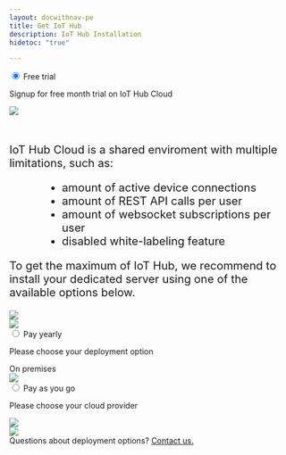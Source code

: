 ```yaml
---
layout: docwithnav-pe
title: Get IoT Hub
description: IoT Hub Installation
hidetoc: "true"

---
```


<script type="text/javascript">
    jqueryDefer(function () {
            var trialMarketplace = $('#trial-marketplace');            
            var azureTrial = $('#azure-trial-market');
            
            var awsTrialForm = $('#mlb2-7972110');            
            var azureTrialForm = $('#mlb2-9674300');
            
            var payGoMarketplace = $('#pay-go-marketplace');
            var azurePayGo = $('#azure-pay-go-market');

            azureTrial.click(function() {
                $("#tab-cloud").prop("checked", true).trigger("click");
                payGoMarketplace.css('display', 'none');
                azurePayGoForm.css('display', '');
                //trialMarketplace.css('display', 'none');
                //azureTrialForm.css('display', '');
            });
            
            var payYearlyOption = $('#pay-yearly-option');
            var payYearlyPremise = $('#pay-yearly-premise');    
            
            var payYearlyPremiseForm = $('#mlb2-7556612');                    

            payYearlyPremise.click(function() {
                payYearlyOption.css('display', 'none');
                payYearlyPremiseForm.css('display', '');
            });
            
            var awsPayGoForm = $('#mlb2-7520964');            
            var azurePayGoForm = $('#mlb2-9674436');

            azurePayGo.click(function() {
                payGoMarketplace.css('display', 'none');
                azurePayGoForm.css('display', '');
            });
            
        });
</script>


<section id="install-pe">
    <div class="tabs">
        <input name="tabs" type="radio" id="tab-trial" checked="checked" class="tab-input"/>
        <label for="tab-trial" class="tab-label label-premise">Free trial</label>
        <div class="tab-panel">
            <div id="trial-marketplace" class="choose-marketplace"> 
                <p>
                    Signup for free month trial on IoT Hub Cloud
                </p>
                <div class="marketplace" style="padding-bottom: 10px;">
                    <div id="pe-cloud-trial" class="pricing-image-wrapper clickable" style="max-width: 50%;">
                        <img src="/images/pe/pe_cloud_signup.svg">
                        <a target="_blank" href="https://iothub.magenta.at/signup"></a>
                    </div>
                </div>
                <div style="font-size: 20px;">
                <p style="padding-top: 20px; font-size: 20px;">
                    IoT Hub Cloud is a shared enviroment with multiple limitations, such as:
                </p>
                <ul style="margin: 10px 10px 10px 60px;">
                    <li>amount of active device connections</li>
                    <li>amount of REST API calls per user</li>
                    <li>amount of websocket subscriptions per user</li>
                    <li>disabled white-labeling feature</li>
                </ul>
                <p style="padding-top: 0px; font-size: 20px;">       
                    To get the maximum of IoT Hub, we recommend to install your dedicated server using one of the available options below.
                </p>
                </div>
                <div class="marketplace">
                    <div id="aws-trial-market" class="pricing-image-wrapper clickable">
                        <img src="/images/pe/aws_logo.svg">
                        <a href="/products/thingsboard-pe/aws/"></a>
                    </div>
                    <div id="azure-trial-market" class="pricing-image-wrapper">
                        <img src="/images/pe/azure_logo.svg">
                    </div>
                </div>    
            </div>
            <div id="mlb2-7972110" style="display:none" class="deploy-form deploy-trial ml-subscribe-form ml-subscribe-form-7972110">
                <div class="ml-vertical-align-center">
                    <div class="subscribe-form ml-block-success" style="display:none">
                        <div class="form-section center">
                            <i class="fa fa-check" aria-hidden="true"></i>
                            <p>Thank you!</p>
                            <p>Please check your email for further instructions.</p>
                        </div>
                    </div>
                    <form class="ml-block-form" action="https://app.mailerlite.com/webforms/submit/k8u7a2" data-id="784406" data-code="k8u7a2" method="POST" target="_blank">
                        <div class="subscribe-form">
                            <div class="form-section mb30">
                                <p>Please fill this form in order to get your instance on AWS marketplace with free 1 month trial.</p>
                                <div class="form-group ml-field-first_name ml-validate-required">
                                    <label for="fields[first_name]">
                                        <input type="text" name="fields[first_name]" class="form-control" value="" spellcheck="false" autocapitalize="off" autocorrect="off">
                                        <p>First name*</p>
                                    </label>    
                                </div>
                                <div class="form-group ml-field-last_name ml-validate-required">
                                    <label for="fields[last_name]">
                                        <input type="text" name="fields[last_name]" class="form-control" value="" spellcheck="false" autocapitalize="off" autocorrect="off">
                                        <p>Last name*</p>
                                    </label>
                                </div>
                                <div class="form-group ml-field-email ml-validate-required ml-validate-email">
                                    <label for="fields[email]">
                                        <input type="email" name="fields[email]" class="form-control" value="" autocomplete="email" x-autocompletetype="email" spellcheck="false" autocapitalize="off" autocorrect="off">
                                        <p>Corporate Email*</p>
                                        <div class="corporate-email-error">Please Enter Business Email Address.</div>
                                    </label>
                                </div>
                                <div class="form-group ml-field-company ml-validate-required">
                                    <label for="fields[company]">
                                        <input type="text" name="fields[company]" class="form-control" value="" spellcheck="false" autocapitalize="off" autocorrect="off">
                                        <p>Company*</p>
                                    </label>                                    
                                </div>
                                <div class="form-group ml-field-company_website">
                                    <label for="fields[company_website]">
                                        <input type="text" name="fields[company_website]" class="form-control" value="" spellcheck="false" autocapitalize="off" autocorrect="off">
                                        <p>Company Website</p>
                                    </label>
                                </div>                                
                                <div class="form-group ml-field-phone">
                                    <label for="fields[phone]">
                                        <input type="text" name="fields[phone]" class="form-control" value="" spellcheck="false" autocapitalize="off" autocorrect="off">
                                        <p>Phone Number</p>
                                    </label>    
                                </div>
                            </div>                            
                            <input type="hidden" name="ml-submit" value="1" />
                            <button class="button" type="submit" class="primary">
                                Submit
                            </button>
                            <button disabled="disabled" style="display: none;" type="button" class="loading">
                                <img src="https://static.mailerlite.com/images/rolling@2x.gif" width="20" height="20" style="width: 20px; height: 20px;">
                            </button>
                        </div>
                    </form>
                </div>
            </div>
            <div id="mlb2-9674300" style="display:none" class="deploy-form deploy-trial ml-subscribe-form ml-subscribe-form-9674300">
                <div class="ml-vertical-align-center">
                    <div class="subscribe-form ml-block-success" style="display:none">
                        <div class="form-section center">
                            <i class="fa fa-check" aria-hidden="true"></i>
                            <p>Thank you!</p>
                            <p>Please check your email for further instructions.</p>
                        </div>
                    </div>
                    <form class="ml-block-form" action="https://app.mailerlite.com/webforms/submit/r6a7r1" data-id="996930" data-code="r6a7r1" method="POST" target="_blank">
                        <div class="subscribe-form">
                            <div class="form-section mb30">
                                <p>Please fill this form in order to get your instance on Azure marketplace with free 1 month trial.</p>
                                <div class="form-group ml-field-first_name ml-validate-required">
                                    <label for="fields[first_name]">
                                        <input type="text" name="fields[first_name]" class="form-control" value="" spellcheck="false" autocapitalize="off" autocorrect="off">
                                        <p>First name*</p>
                                    </label>    
                                </div>
                                <div class="form-group ml-field-last_name ml-validate-required">
                                    <label for="fields[last_name]">
                                        <input type="text" name="fields[last_name]" class="form-control" value="" spellcheck="false" autocapitalize="off" autocorrect="off">
                                        <p>Last name*</p>
                                    </label>
                                </div>
                                <div class="form-group ml-field-email ml-validate-required ml-validate-email">
                                    <label for="fields[email]">
                                        <input type="email" name="fields[email]" class="form-control" value="" autocomplete="email" x-autocompletetype="email" spellcheck="false" autocapitalize="off" autocorrect="off">
                                        <p>Corporate Email*</p>
                                        <div class="corporate-email-error">Please Enter Business Email Address.</div>
                                    </label>
                                </div>
                                <div class="form-group ml-field-company ml-validate-required">
                                    <label for="fields[company]">
                                        <input type="text" name="fields[company]" class="form-control" value="" spellcheck="false" autocapitalize="off" autocorrect="off">
                                        <p>Company*</p>
                                    </label>                                    
                                </div>
                                <div class="form-group ml-field-company_website">
                                    <label for="fields[company_website]">
                                        <input type="text" name="fields[company_website]" class="form-control" value="" spellcheck="false" autocapitalize="off" autocorrect="off">
                                        <p>Company Website</p>
                                    </label>
                                </div>                                
                                <div class="form-group ml-field-phone">
                                    <label for="fields[phone]">
                                        <input type="text" name="fields[phone]" class="form-control" value="" spellcheck="false" autocapitalize="off" autocorrect="off">
                                        <p>Phone Number</p>
                                    </label>    
                                </div>
                            </div>                            
                            <input type="hidden" name="ml-submit" value="1" />
                            <button class="button" type="submit" class="primary">
                                Submit
                            </button>
                            <button disabled="disabled" style="display: none;" type="button" class="loading">
                                <img src="https://static.mailerlite.com/images/rolling@2x.gif" width="20" height="20" style="width: 20px; height: 20px;">
                            </button>
                        </div>
                    </form>
                </div>
            </div>            
        </div>
        <input name="tabs" type="radio" id="tab-on-premise" class="tab-input"/>
        <label for="tab-on-premise" class="tab-label label-premise">Pay yearly</label>
        <div class="tab-panel">
            <div id="pay-yearly-option" class="choose-marketplace"> 
                <p>
                    Please choose your deployment option
                </p>
                <div class="marketplace">
                    <div id="pay-yearly-premise" class="pricing-image-wrapper">
                        <span>On premises</span>
                    </div>
                    <div id="aws-pay-yearly-market" class="pricing-image-wrapper clickable">
                        <img src="/images/pe/aws_logo.svg">
                        <a href="/products/thingsboard-pe/aws/"></a>
                    </div>
                </div>    
            </div>            
            <div id="mlb2-7556612" style="display:none" class="deploy-form deploy-premise ml-subscribe-form ml-subscribe-form-7556612">
                <div class="ml-vertical-align-center">
                    <div class="subscribe-form ml-block-success" style="display:none">
                        <div class="form-section center">
                            <i class="fa fa-check" aria-hidden="true"></i>
                            <p>Thank you!</p>
                            <p>Please check your email for further instructions.</p>
                        </div>
                    </div>
                    <form class="ml-block-form" action="https://app.mailerlite.com/webforms/submit/p3l3g2" data-id="736152" data-code="p3l3g2" method="POST" target="_blank">
                        <div class="subscribe-form">
                            <div class="form-section mb20">
                                <div class="cloud-provider">
                                    <div class="logo-container">
                                        <img src="/images/pe/cloud-providers.svg">
                                    </div>
                                    <div class="cloud-provider-desc">
                                        <p>Install IoT Hub on any cloud or on premises and pay one-time license fee per server and optional software updates subscription for subsequent years of usage.
                                         Save up to 40% comparing to per hour rate on the license fee.</p>
                                        <p><span class="cloud-price">$2,999.00/server</span><span class="cloud-price-desc"> for the 1st year</span><br/>
                                        <span class="cloud-price-onwards">$1,199.00/server</span><span class="cloud-price-onwards-desc"> for optional software updates starting 2nd year</span></p>
                                    </div>
                                </div>                                       
                            </div>
                            <div class="form-section mb30">
                                <p>Please fill this form to get deployment instructions.</p>
                                <div class="form-group ml-field-email ml-validate-required ml-validate-email">
                                    <label for="fields[email]">
                                        <input type="email" name="fields[email]" class="form-control" value="" autocomplete="email" x-autocompletetype="email" spellcheck="false" autocapitalize="off" autocorrect="off">
                                        <p>Email Address*</p>
                                    </label>
                                </div>
                                <div class="form-group ml-field-first_name ml-validate-required">
                                    <label for="fields[first_name]">
                                        <input type="text" name="fields[first_name]" class="form-control" value="" spellcheck="false" autocapitalize="off" autocorrect="off">
                                        <p>First name*</p>
                                    </label>    
                                </div>
                                <div class="form-group ml-field-last_name ml-validate-required">
                                    <label for="fields[last_name]">
                                        <input type="text" name="fields[last_name]" class="form-control" value="" spellcheck="false" autocapitalize="off" autocorrect="off">
                                        <p>Last name*</p>
                                    </label>
                                </div>
                                <div class="form-group ml-field-company ml-validate-required">
                                    <label for="fields[company]">
                                        <input type="text" name="fields[company]" class="form-control" value="" spellcheck="false" autocapitalize="off" autocorrect="off">
                                        <p>Company*</p>
                                    </label>                                    
                                </div>
                                <div class="form-group ml-field-phone">
                                    <label for="fields[phone]">
                                        <input type="text" name="fields[phone]" class="form-control" value="" spellcheck="false" autocapitalize="off" autocorrect="off">
                                        <p>Phone Number</p>
                                    </label>    
                                </div>
                            </div>                            
                            <input type="hidden" name="ml-submit" value="1" />
                            <button class="button" type="submit" class="primary">
                                Submit
                            </button>
                            <button disabled="disabled" style="display: none;" type="button" class="loading">
                                <img src="https://static.mailerlite.com/images/rolling@2x.gif" width="20" height="20" style="width: 20px; height: 20px;">
                            </button>
                        </div>
                    </form>
                </div>
            </div>
        </div>
        <input name="tabs" type="radio" id="tab-cloud" class="tab-input"/>
        <label for="tab-cloud" class="tab-label label-cloud">Pay as you go</label>
        <div class="tab-panel">
            <div id="pay-go-marketplace" class="choose-marketplace"> 
                <p>
                    Please choose your cloud provider
                </p>
                <div class="marketplace">
                    <div id="aws-pay-go-market" class="pricing-image-wrapper clickable">
                        <img src="/images/pe/aws_logo.svg">
                        <a href="/products/thingsboard-pe/aws/"></a>
                    </div>
                    <div id="azure-pay-go-market" class="pricing-image-wrapper">
                        <img src="/images/pe/azure_logo.svg">
                    </div>
                </div>    
            </div>        
            <div id="mlb2-7520964" style="display:none" class="deploy-form deploy-cloud ml-subscribe-form ml-subscribe-form-7520964">
                <div class="ml-vertical-align-center">
                    <div class="subscribe-form ml-block-success" style="display:none">
                        <div class="form-section center">
                            <i class="fa fa-check" aria-hidden="true"></i> 
                            <p>Thank you!</p>
                            <p>Please check your email for further instructions.</p>
                        </div>
                    </div>
                    <form class="ml-block-form" action="https://app.mailerlite.com/webforms/submit/a6j3w6" data-id="731316" data-code="a6j3w6" method="POST" target="_blank">
                        <div class="subscribe-form">
                            <div class="form-section mb20">
                                <div class="cloud-provider">
                                    <div class="logo-container">
                                        <img src="/images/pe/aws_logo.svg">
                                    </div>
                                    <div class="cloud-provider-desc">
                                        <p>Deploy using AWS marketplace. Pay only when you use the platform. Ideal for evaluation and PoCs.</p>
                                        <p><span class="cloud-price">$0.57/hr</span><span class="cloud-price-desc"> for software + AWS usage fees</span></p>
                                    </div>
                                </div>                                                            
                            </div>
                            <div class="form-section mb30">
                                <p>Please fill this form to get deployment instructions.</p>        
                                <div class="form-group ml-field-email ml-validate-required ml-validate-email">
                                    <label for="fields[email]">
                                        <input type="email" name="fields[email]" class="form-control" value="" autocomplete="email" x-autocompletetype="email" spellcheck="false" autocapitalize="off" autocorrect="off">
                                        <p>Email Address*</p>
                                    </label>
                                </div>
                                <div class="form-group ml-field-first_name ml-validate-required">
                                    <label for="fields[first_name]">
                                        <input type="text" name="fields[first_name]" class="form-control" value="" spellcheck="false" autocapitalize="off" autocorrect="off">
                                        <p>First name*</p>
                                    </label>    
                                </div>
                                <div class="form-group ml-field-last_name ml-validate-required">
                                    <label for="fields[last_name]">
                                        <input type="text" name="fields[last_name]" class="form-control" value="" spellcheck="false" autocapitalize="off" autocorrect="off">
                                        <p>Last name*</p>
                                    </label>
                                </div>
                                <div class="form-group ml-field-company ml-validate-required">
                                    <label for="fields[company]">
                                        <input type="text" name="fields[company]" class="form-control" value="" spellcheck="false" autocapitalize="off" autocorrect="off">
                                        <p>Company*</p>
                                    </label>                                    
                                </div>
                                <div class="form-group ml-field-phone">
                                    <label for="fields[phone]">
                                        <input type="text" name="fields[phone]" class="form-control" value="" spellcheck="false" autocapitalize="off" autocorrect="off">
                                        <p>Phone Number</p>
                                    </label>    
                                </div>
                            </div>                            
                            <input type="hidden" name="ml-submit" value="1" />
                            <button class="button" type="submit" class="primary">
                                Submit
                            </button>
                            <button disabled="disabled" style="display: none;" type="button" class="loading">
                                <img src="https://static.mailerlite.com/images/rolling@2x.gif" width="20" height="20" style="width: 20px; height: 20px;">
                            </button>
                        </div>
                    </form>
                </div>
            </div>            
            <div id="mlb2-9674436" style="display:none" class="deploy-form deploy-cloud ml-subscribe-form ml-subscribe-form-9674436">
                <div class="ml-vertical-align-center">
                    <div class="subscribe-form ml-block-success" style="display:none">
                        <div class="form-section center">
                            <i class="fa fa-check" aria-hidden="true"></i> 
                            <p>Thank you!</p>
                            <p>Please check your email for further instructions.</p>
                        </div>
                    </div>
                    <form class="ml-block-form" action="https://app.mailerlite.com/webforms/submit/y7e6b7" data-id="996946" data-code="y7e6b7" method="POST" target="_blank">
                        <div class="subscribe-form">
                            <div class="form-section mb20">
                                <div class="cloud-provider">
                                    <div class="logo-container azure">
                                        <img src="/images/pe/azure_logo.svg">
                                    </div>
                                    <div class="cloud-provider-desc">
                                        <p>Deploy using Azure marketplace. Pay only when you use the platform. Ideal for evaluation and PoCs.</p>
                                        <p><span class="cloud-price">$0.78/hr</span><span class="cloud-price-desc"> for software + infrastructure usage fees</span></p>
                                    </div>
                                </div>                                                            
                            </div>
                            <div class="form-section mb30">
                                <p>Please fill this form to get deployment instructions.</p>        
                                <div class="form-group ml-field-email ml-validate-required ml-validate-email">
                                    <label for="fields[email]">
                                        <input type="email" name="fields[email]" class="form-control" value="" autocomplete="email" x-autocompletetype="email" spellcheck="false" autocapitalize="off" autocorrect="off">
                                        <p>Email Address*</p>
                                    </label>
                                </div>
                                <div class="form-group ml-field-first_name ml-validate-required">
                                    <label for="fields[first_name]">
                                        <input type="text" name="fields[first_name]" class="form-control" value="" spellcheck="false" autocapitalize="off" autocorrect="off">
                                        <p>First name*</p>
                                    </label>    
                                </div>
                                <div class="form-group ml-field-last_name ml-validate-required">
                                    <label for="fields[last_name]">
                                        <input type="text" name="fields[last_name]" class="form-control" value="" spellcheck="false" autocapitalize="off" autocorrect="off">
                                        <p>Last name*</p>
                                    </label>
                                </div>
                                <div class="form-group ml-field-company ml-validate-required">
                                    <label for="fields[company]">
                                        <input type="text" name="fields[company]" class="form-control" value="" spellcheck="false" autocapitalize="off" autocorrect="off">
                                        <p>Company*</p>
                                    </label>                                    
                                </div>
                                <div class="form-group ml-field-phone">
                                    <label for="fields[phone]">
                                        <input type="text" name="fields[phone]" class="form-control" value="" spellcheck="false" autocapitalize="off" autocorrect="off">
                                        <p>Phone Number</p>
                                    </label>    
                                </div>
                            </div>                            
                            <input type="hidden" name="ml-submit" value="1" />
                            <button class="button" type="submit" class="primary">
                                Submit
                            </button>
                            <button disabled="disabled" style="display: none;" type="button" class="loading">
                                <img src="https://static.mailerlite.com/images/rolling@2x.gif" width="20" height="20" style="width: 20px; height: 20px;">
                            </button>
                        </div>
                    </form>
                </div>
            </div>            
        </div>        
    </div>
    <div class="questions">
        Questions about deployment options? <a href="/docs/contact-us/?subject=Deployment%20Options">Contact us.</a>
    </div>
</section>
<script type="text/javascript" src="https://static.mailerlite.com/js/w/webforms.min.js?v3772b61f1ec61c541c401d4eadfdd02f"></script>
<script type="text/javascript">
     function ml_webform_success_7972110() {
        var $ = ml_jQuery || jQuery;        
        $(location).attr('href', '/products/thingsboard-pe/install-thanks/?deploy=trial');
        //$('.ml-subscribe-form-7972110 .ml-block-success').show();
        //$('.ml-subscribe-form-7972110 .ml-block-form').hide();
        //$('html, body').animate({
        //    scrollTop: $('#tab-cloud').offset().top - 100
        //  }, 0);
        //$('.ml-subscribe-form-7520964 .ml-block-success').addClass("animated zoomIn");
    };
     function ml_webform_success_9674300() {
        var $ = ml_jQuery || jQuery;        
        $(location).attr('href', '/products/thingsboard-pe/install-thanks/?deploy=trial');
        //$('.ml-subscribe-form-9674300 .ml-block-success').show();
        //$('.ml-subscribe-form-9674300 .ml-block-form').hide();
        //$('html, body').animate({
        //    scrollTop: $('#tab-cloud').offset().top - 100
        //  }, 0);
        //$('.ml-subscribe-form-9674300 .ml-block-success').addClass("animated zoomIn");
    };
    function ml_webform_success_7520964() {
        var $ = ml_jQuery || jQuery;        
        $(location).attr('href', '/products/thingsboard-pe/install-thanks/?deploy=cloud');
        //$('.ml-subscribe-form-7520964 .ml-block-success').show();
        //$('.ml-subscribe-form-7520964 .ml-block-form').hide();
        //$('html, body').animate({
        //    scrollTop: $('#tab-cloud').offset().top - 100
        //  }, 0);
        //$('.ml-subscribe-form-7520964 .ml-block-success').addClass("animated zoomIn");
    };
    function ml_webform_success_9674436() {
        var $ = ml_jQuery || jQuery;        
        $(location).attr('href', '/products/thingsboard-pe/install-thanks/?deploy=cloud');
        //$('.ml-subscribe-form-9674436 .ml-block-success').show();
        //$('.ml-subscribe-form-9674436 .ml-block-form').hide();
        //$('html, body').animate({
        //    scrollTop: $('#tab-cloud').offset().top - 100
        //  }, 0);
        //$('.ml-subscribe-form-9674436 .ml-block-success').addClass("animated zoomIn");
    };    
    function ml_webform_success_7556612() {
        var $ = ml_jQuery || jQuery;       
        $(location).attr('href', '/products/thingsboard-pe/install-thanks/?deploy=premise');
        //$('.ml-subscribe-form-7556612 .ml-block-success').show();
        //$('.ml-subscribe-form-7556612 .ml-block-form').hide();
        //$('html, body').animate({
        //    scrollTop: $('#tab-on-premise').offset().top - 100
        //  }, 0);
        //$('.ml-subscribe-form-7556612 .ml-block-success').addClass("animated zoomIn");
    };                       
    jqueryDefer(
        function () {
            $( document ).ready(function() {
            
                 var freeMailList = [
                    'gmail.com',
                    'yahoo.com',
                    'hotmail.com',
                    'yahoo.co.in',
                    'aol.com',
                    'abc.com',
                    'xyz.com',
                    'pqr.com',
                    'rediffmail.com',
                    'live.com',
                    'outlook.com',
                    'me.com',
                    'msn.com',
                    'ymail.com',
                    'qq.com',
                    'yandex',
                    'mail.ru'
                 ]; 
                 
                 var corporateEmailRegexString = '^([\\w-\\.]+@';
                 for (var i=0;i<freeMailList.length;i++) {
                    var freeMail = freeMailList[i];
                    corporateEmailRegexString += '(?!'+freeMail+')';
                 }                 
                 corporateEmailRegexString += '([\\w-]+\\.)+[\\w-]{2,4})?$';
                 var corporateEmailRegex = new RegExp(corporateEmailRegexString);
            
                 function validateEmail(email) {
                    if (!email || !email.length) {
                        return false;
                    }
                    return /^([a-zA-Z0-9_.+-])+\@(([a-zA-Z0-9-])+\.)+([a-zA-Z0-9]){2,40}$/.test(email.trim());
                 }
                 
                 function validateCorporateEmail(email) {
                    return corporateEmailRegex.test(email.trim());
                 }
            
                 $('#mlb2-7972110 button.primary').click(function(e) {
                        var emailContainer = $('#mlb2-7972110 .ml-field-email');
                        var emailInput = emailContainer.find('input[type="email"]');
                        emailInput.keydown(function() {
                            emailContainer.find('.corporate-email-error').css('display', 'none');
                        });
                        var email = emailInput.val();
                        emailContainer.removeClass('ml-error');  
                        emailContainer.find('.corporate-email-error').css('display', 'none');
                        if (validateEmail(email)) {
                            // if (!validateCorporateEmail(email)) { 
                            //    emailContainer.addClass('ml-error');  
                            //    emailContainer.find('.corporate-email-error').css('display', 'block');
                            //    e.preventDefault();
                            //}
                        }
                 });
                
                 $('.subscribe-form .form-section .form-group input').addClass("input--empty");
                 $('.subscribe-form .form-section .form-group input').on('input', function() {
                      if( !$(this).val() ) {
                         $(this).addClass("input--empty");
                      } else {
                         $(this).removeClass("input--empty");
                      }
                 });
                 $.urlParam = function (name) {
                    var results = new RegExp('[\?&]' + name + '=([^&#]*)').exec(window.location.href);
                    return results ? results[1] : null;
                 };                 
                 var deployType = $.urlParam('deploy');
                 var type = $.urlParam('type');
                 if (!deployType || "premise" == deployType) {
                    $('#tab-on-premise').attr("checked", "checked");
                    var offset = !deployType ? 200 : 100;
                    $('html, body').animate({
                        scrollTop: $('#tab-on-premise').offset().top - offset
                      }, 0);
                 } else if ("cloud" == deployType) {
                    $('#tab-cloud').attr("checked", "checked"); 
                    $('html, body').animate({
                        scrollTop: $('#tab-cloud').offset().top - 100
                      }, 0);
                    if (type === 'azure') {
                        var payGoMarketplace = $('#pay-go-marketplace');
                        var azurePayGoForm = $('#mlb2-9674436');
                        payGoMarketplace.css('display', 'none');
                        azurePayGoForm.css('display', '');
                    }  
                 } else if ("trial" == deployType) {
                    $('#tab-trial').attr("checked", "checked"); 
                    $('html, body').animate({
                       scrollTop: $('#tab-trial').offset().top - 100
                     }, 0);
                 }
            });
        }
    );
</script>
